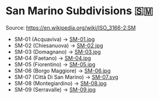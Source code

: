 # San Marino Subdivisions 🇸🇲

Source: https://en.wikipedia.org/wiki/ISO_3166-2:SM

* SM-01 (Acquaviva) -> [SM-01.jpg](https://github.com/amckenna41/iso3166-flag-icons/blob/main/iso3166-2-icons/SM/SM-01.jpg)
* SM-02 (Chiesanuova) -> [SM-02.jpg](https://github.com/amckenna41/iso3166-flag-icons/blob/main/iso3166-2-icons/SM/SM-02.jpg)
* SM-03 (Domagnano) -> [SM-03.jpg](https://github.com/amckenna41/iso3166-flag-icons/blob/main/iso3166-2-icons/SM/SM-03.jpg)
* SM-04 (Faetano) -> [SM-04.jpg](https://github.com/amckenna41/iso3166-flag-icons/blob/main/iso3166-2-icons/SM/SM-04.jpg)
* SM-05 (Fiorentino) -> [SM-05.jpg](https://github.com/amckenna41/iso3166-flag-icons/blob/main/iso3166-2-icons/SM/SM-05.jpg)
* SM-06 (Borgo Maggiore) -> [SM-06.jpg](https://github.com/amckenna41/iso3166-flag-icons/blob/main/iso3166-2-icons/SM/SM-06.jpg)
* SM-07 (Città Di San Marino) -> [SM-07.svg](https://github.com/amckenna41/iso3166-flag-icons/blob/main/iso3166-2-icons/SM/SM-07.svg)
* SM-08 (Montegiardino) -> [SM-08.jpg](https://github.com/amckenna41/iso3166-flag-icons/blob/main/iso3166-2-icons/SM/SM-08.jpg)
* SM-09 (Serravalle) -> [SM-09.jpg](https://github.com/amckenna41/iso3166-flag-icons/blob/main/iso3166-2-icons/SM/SM-09.jpg)
